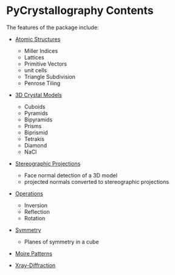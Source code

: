 # PyCrystallography Contents

The features of the package include:
- [Atomic Structures](https://github.com/Shellywell123/PyCrystallography/blob/main/docs/atomic_structure.md)
   - Miller Indices
   - Lattices
   - Primitive Vectors
   - unit cells
   - Triangle Subdivision
   - Penrose Tiling

- [3D Crystal Models](https://github.com/Shellywell123/PyCrystallography/blob/main/docs/geometry.md)
   - Cuboids
   - Pyramids
   - Bipyramids
   - Prisms
   - Biprismid
   - Tetrakis
   - Diamond
   - NaCl

- [Stereographic Projections](https://github.com/Shellywell123/PyCrystallography/blob/main/docs/stereographic_projections.md)
   - Face normal detection of a 3D model
   - projected normals converted to stereographic projections

- [Operations](https://github.com/Shellywell123/PyCrystallography/blob/main/docs/operations.md)
   - Inversion
   -  Reflection
   -  Rotation

- [Symmetry](https://github.com/Shellywell123/PyCrystallography/blob/main/docs/symmetry.md)
   - Planes of symmetry in a cube

- [Moire Patterns](https://github.com/Shellywell123/PyCrystallography/blob/main/docs/moire_patterns.md)

- [Xray-Diffraction](https://github.com/Shellywell123/PyCrystallography/blob/main/docs/xray_diffraction.md)